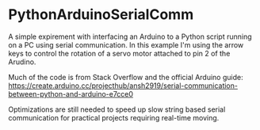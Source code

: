 # PythonArduinoSerialComm

A simple expirement with interfacing an Arduino to a Python script running on a PC using serial communication. 
In this example I'm using the arrow keys to control the rotation of a servo motor attached to pin 2 of the Arudino.

Much of the code is from Stack Overflow and the official Arduino guide: https://create.arduino.cc/projecthub/ansh2919/serial-communication-between-python-and-arduino-e7cce0

Optimizations are still needed to speed up slow string based serial communication for practical projects requiring real-time moving.
